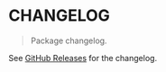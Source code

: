 # CHANGELOG

> Package changelog.

See [GitHub Releases](https://github.com/stdlib-js/blas-ext-base-sdsnansumpw/releases) for the changelog.